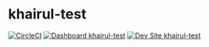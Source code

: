 # khairul-test

[![CircleCI](https://circleci.com/gh/khairulanam-pantheon/khairul-test.svg?style=shield)](https://circleci.com/gh/khairulanam-pantheon/khairul-test)
[![Dashboard khairul-test](https://img.shields.io/badge/dashboard-khairul_test-yellow.svg)](https://dashboard.pantheon.io/sites/d21b865a-a23d-4005-93f7-ff8fc7049622#dev/code)
[![Dev Site khairul-test](https://img.shields.io/badge/site-khairul_test-blue.svg)](http://dev-khairul-test.pantheonsite.io/)